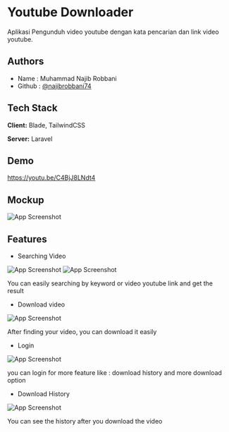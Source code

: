 
# Youtube Downloader

Aplikasi Pengunduh video youtube dengan kata pencarian dan link video youtube.




## Authors

- Name : Muhammad Najib Robbani
- Github : [@najibrobbani74](https://www.github.com/octokatherine)


## Tech Stack

**Client:** Blade, TailwindCSS

**Server:** Laravel


## Demo

https://youtu.be/C4BjJ8LNdt4


## Mockup

![App Screenshot](https://github.com/najibrobbani74/youtube-downloader-Laravel/blob/master/public/docs/base.png?raw=true)


## Features

- Searching Video

![App Screenshot](https://github.com/najibrobbani74/youtube-downloader-Laravel/blob/master/public/docs/searching.png?raw=true)
![App Screenshot](https://github.com/najibrobbani74/youtube-downloader-Laravel/blob/master/public/docs/result-searching.png?raw=true)

You can easily searching by keyword or video youtube link and get the result

- Download video

![App Screenshot](https://github.com/najibrobbani74/youtube-downloader-Laravel/blob/master/public/docs/download-video.png?raw=true)

After finding your video, you can download it easily

- Login

![App Screenshot](https://github.com/najibrobbani74/youtube-downloader-Laravel/blob/master/public/docs/login.png?raw=true)

you can login for more feature like : download history and more download option

- Download History 

![App Screenshot](https://github.com/najibrobbani74/youtube-downloader-Laravel/blob/master/public/docs/history.png?raw=true)

You can see the history after you download the video

